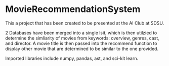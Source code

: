 # MovieRecommendationSystem
This a project that has been created to be presented at the AI Club at SDSU.

2 Databases have been merged into a single lsit, which is then utilzied to determine the simliarity of movies from keywords: overview, genres, cast, and director. A movie title is then passed into the recommend function to display other movie that are determined to be similar to the one provided.

Imported libraries include numpy, pandas, ast, and sci-kit learn.
